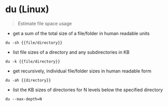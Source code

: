 # du (Linux)

> Estimate file space usage

- get a sum of the total size of a file/folder in human readable units

`du -sh {{file/directory}}`

- list file sizes of a directory and any subdirectories in KB

`du -k {{file/directory}}`

- get recursively, individual file/folder sizes in human readable form

`du -ah {{directory}}`

- list the KB sizes of directories for N levels below the specified directory

`du --max-depth=N`
